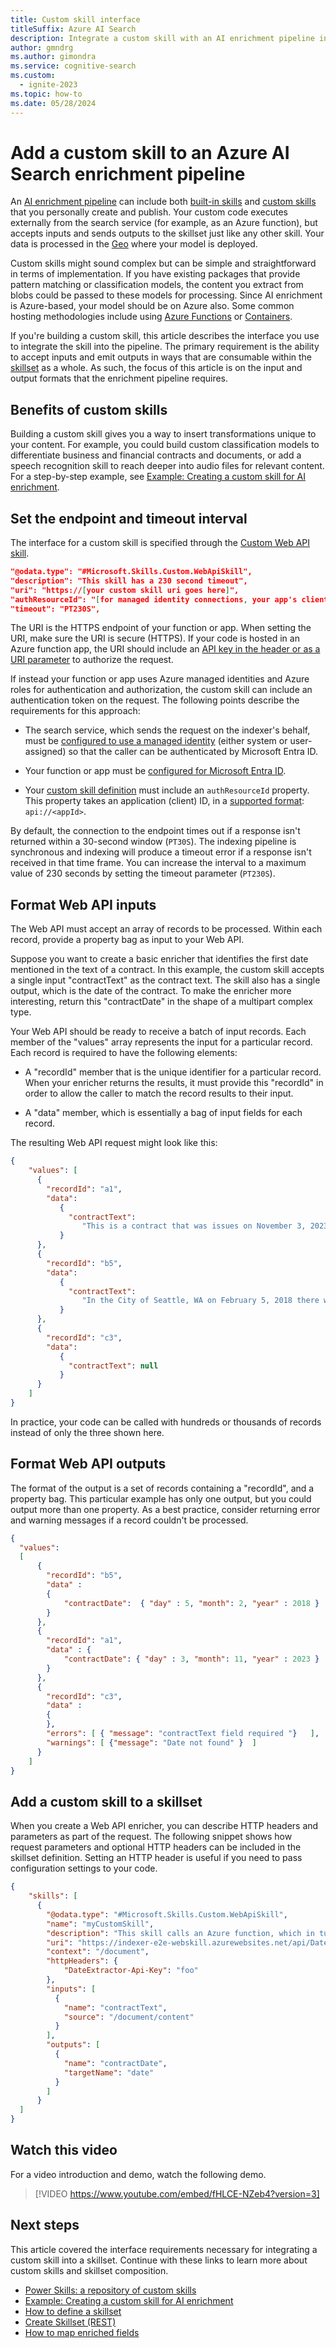 ```yaml
---
title: Custom skill interface
titleSuffix: Azure AI Search
description: Integrate a custom skill with an AI enrichment pipeline in Azure AI Search through a web interface that defines compatible inputs and outputs in a skillset.
author: gmndrg
ms.author: gimondra
ms.service: cognitive-search
ms.custom:
  - ignite-2023
ms.topic: how-to
ms.date: 05/28/2024
---
```


# Add a custom skill to an Azure AI Search enrichment pipeline

An [AI enrichment pipeline](cognitive-search-concept-intro.md) can include both [built-in skills](cognitive-search-predefined-skills.md) and [custom skills](cognitive-search-custom-skill-web-api.md) that you personally create and publish. Your custom code executes externally from the search service (for example, as an Azure function), but accepts inputs and sends outputs to the skillset just like any other skill. Your data is processed in the [Geo](https://azure.microsoft.com/explore/global-infrastructure/data-residency/) where your model is deployed.  

Custom skills might sound complex but can be simple and straightforward in terms of implementation. If you have existing packages that provide pattern matching or classification models, the content you extract from blobs could be passed to these models for processing. Since AI enrichment is Azure-based, your model should be on Azure also. Some common hosting methodologies include using [Azure Functions](cognitive-search-create-custom-skill-example.md) or [Containers](https://github.com/Microsoft/SkillsExtractorCognitiveSearch).

If you're building a custom skill, this article describes the interface you use to integrate the skill into the pipeline. The primary requirement is the ability to accept inputs and emit outputs in ways that are consumable within the [skillset](cognitive-search-defining-skillset.md) as a whole. As such, the focus of this article is on the input and output formats that the enrichment pipeline requires.

## Benefits of custom skills

Building a custom skill gives you a way to insert transformations unique to your content. For example, you could build custom classification models to differentiate business and financial contracts and documents, or add a speech recognition skill to reach deeper into audio files for relevant content. For a step-by-step example, see [Example: Creating a custom skill for AI enrichment](cognitive-search-create-custom-skill-example.md).

## Set the endpoint and timeout interval

The interface for a custom skill is specified through the [Custom Web API skill](cognitive-search-custom-skill-web-api.md).

```json
"@odata.type": "#Microsoft.Skills.Custom.WebApiSkill",
"description": "This skill has a 230 second timeout",
"uri": "https://[your custom skill uri goes here]",
"authResourceId": "[for managed identity connections, your app's client ID goes here]",
"timeout": "PT230S",
```

The URI is the HTTPS endpoint of your function or app. When setting the URI, make sure the URI is secure (HTTPS). If your code is hosted in an Azure function app, the URI should include an [API key in the header or as a URI parameter](/azure/azure-functions/functions-bindings-http-webhook-trigger#api-key-authorization) to authorize the request. 

If instead your function or app uses Azure managed identities and Azure roles for authentication and authorization, the custom skill can include an authentication token on the request. The following points describe the requirements for this approach:

+ The search service, which sends the request on the indexer's behalf, must be [configured to use a managed identity](search-howto-managed-identities-data-sources.md) (either system or user-assigned) so that the caller can be authenticated by Microsoft Entra ID.

+ Your function or app must be [configured for Microsoft Entra ID](/azure/app-service/configure-authentication-provider-aad).

+ Your [custom skill definition](cognitive-search-custom-skill-web-api.md) must include an `authResourceId` property. This property takes an application (client) ID, in a [supported format](/azure/active-directory/develop/security-best-practices-for-app-registration#application-id-uri): `api://<appId>`.

By default, the connection to the endpoint times out if a response isn't returned within a 30-second window (`PT30S`). The indexing pipeline is synchronous and indexing will produce a timeout error if a response isn't received in that time frame. You can increase the interval to a maximum value of 230 seconds by setting the timeout parameter (`PT230S`).

## Format Web API inputs

The Web API must accept an array of records to be processed. Within each record, provide a property bag as input to your Web API. 

Suppose you want to create a basic enricher that identifies the first date mentioned in the text of a contract. In this example, the custom skill accepts a single input "contractText" as the contract text. The skill also has a single output, which is the date of the contract. To make the enricher more interesting, return this "contractDate" in the shape of a multipart complex type.

Your Web API should be ready to receive a batch of input records. Each member of the "values" array represents the input for a particular record. Each record is required to have the following elements:

+ A "recordId" member that is the unique identifier for a particular record. When your enricher returns the results, it must provide this "recordId" in order to allow the caller to match the record results to their input.

+ A "data" member, which is essentially a bag of input fields for each record.

The resulting Web API request might look like this:

```json
{
    "values": [
      {
        "recordId": "a1",
        "data":
           {
             "contractText": 
                "This is a contract that was issues on November 3, 2023 and that involves... "
           }
      },
      {
        "recordId": "b5",
        "data":
           {
             "contractText": 
                "In the City of Seattle, WA on February 5, 2018 there was a decision made..."
           }
      },
      {
        "recordId": "c3",
        "data":
           {
             "contractText": null
           }
      }
    ]
}
```

In practice, your code can be called with hundreds or thousands of records instead of only the three shown here.

## Format Web API outputs

The format of the output is a set of records containing a "recordId", and a property bag. This particular example has only one output, but you could output more than one property. As a best practice, consider returning error and warning messages if a record couldn't be processed.

```json
{
  "values": 
  [
      {
        "recordId": "b5",
        "data" : 
        {
            "contractDate":  { "day" : 5, "month": 2, "year" : 2018 }
        }
      },
      {
        "recordId": "a1",
        "data" : {
            "contractDate": { "day" : 3, "month": 11, "year" : 2023 }                    
        }
      },
      {
        "recordId": "c3",
        "data" : 
        {
        },
        "errors": [ { "message": "contractText field required "}   ],  
        "warnings": [ {"message": "Date not found" }  ]
      }
    ]
}
```

## Add a custom skill to a skillset

When you create a Web API enricher, you can describe HTTP headers and parameters as part of the request. The following snippet shows how request parameters and optional HTTP headers can be included in the skillset definition. Setting an HTTP header is useful if you need to pass configuration settings to your code.

```json
{
    "skills": [
      {
        "@odata.type": "#Microsoft.Skills.Custom.WebApiSkill",
        "name": "myCustomSkill",
        "description": "This skill calls an Azure function, which in turn calls TA sentiment",
        "uri": "https://indexer-e2e-webskill.azurewebsites.net/api/DateExtractor?language=en",
        "context": "/document",
        "httpHeaders": {
            "DateExtractor-Api-Key": "foo"
        },
        "inputs": [
          {
            "name": "contractText",
            "source": "/document/content"
          }
        ],
        "outputs": [
          {
            "name": "contractDate",
            "targetName": "date"
          }
        ]
      }
  ]
}
```

## Watch this video

For a video introduction and demo, watch the following demo.

> [!VIDEO https://www.youtube.com/embed/fHLCE-NZeb4?version=3]

## Next steps

This article covered the interface requirements necessary for integrating a custom skill into a skillset. Continue with these links to learn more about custom skills and skillset composition.

+ [Power Skills: a repository of custom skills](https://github.com/Azure-Samples/azure-search-power-skills)
+ [Example: Creating a custom skill for AI enrichment](cognitive-search-create-custom-skill-example.md)
+ [How to define a skillset](cognitive-search-defining-skillset.md)
+ [Create Skillset (REST)](/rest/api/searchservice/skillsets/create)
+ [How to map enriched fields](cognitive-search-output-field-mapping.md)
